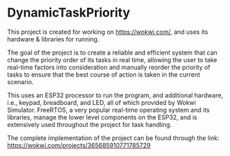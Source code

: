 # DynamicTaskPriority

This project is created for working on https://wokwi.com/, and uses its  hardware & libraries for running.

The goal of the project is to create a reliable and efficient system that can change the priority order of its tasks in real
time, allowing the user to take real-time factors into consideration and manually reorder
the priority of tasks to ensure that the best course of action is taken in the current scenario.

This uses an ESP32 processor to run the program, and additional hardware, i.e., keypad, breadboard, and LED, all of which provided by Wokwi Simulator.
FreeRTOS, a very popular real-time operating system and its libraries, manage the lower level components on the ESP32, and is extensively used
throughout the project for task handling.

The complete implementation of the project can be found through the link: https://wokwi.com/projects/365685910771785729
